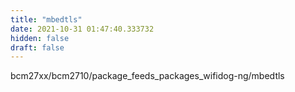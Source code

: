 ```yaml
---
title: "mbedtls"
date: 2021-10-31 01:47:40.333732
hidden: false
draft: false
---
```


bcm27xx/bcm2710/package_feeds_packages_wifidog-ng/mbedtls

